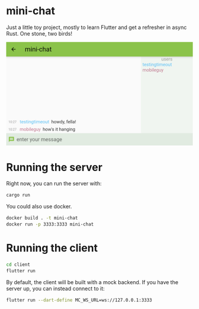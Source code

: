 # mini-chat

Just a little toy project, mostly to learn Flutter and get a refresher in async Rust. One stone, two birds!

![screenshot](.assets/screenshot.png)

# Running the server

Right now, you can run the server with:

```sh
cargo run
```

You could also use docker.

```sh
docker build . -t mini-chat
docker run -p 3333:3333 mini-chat
```

# Running the client

```sh
cd client
flutter run
```

By default, the client will be built with a mock backend. If you have the server up, you can instead connect to it:

```sh
flutter run --dart-define MC_WS_URL=ws://127.0.0.1:3333
```
